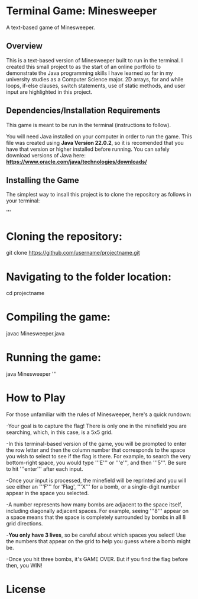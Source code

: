 # Terminal Game: Minesweeper

A text-based game of Minesweeper.

## Overview

This is a text-based version of Minesweeper built to run in the terminal. I created this small project to as the start of an online portfolio to demonstrate the Java programming skills I have learned so far in my university studies as a Computer Science major. 2D arrays, for and while loops, if-else clauses, switch statements, use of static methods, and user input are highlighted in this project.

## Dependencies/Installation Requirements

This game is meant to be run in the terminal (instructions to follow).

You will need Java installed on your computer in order to run the game. 
This file was created using **Java Version 22.0.2**, so it is recomended that you have that version or higher installed before running. 
You can safely download versions of Java here: **https://www.oracle.com/java/technologies/downloads/**

## Installing the Game

The simplest way to insall this project is to clone the repository as follows in your terminal:

'''
# Cloning the repository:
git clone https://github.com/username/projectname.git

# Navigating to the folder location:
cd projectname

# Compiling the game:

javac Minesweeper.java

# Running the game:

java Minesweeper
'''

# How to Play

For those unfamiliar with the rules of Minesweeper, here's a quick rundown:

-Your goal is to capture the flag! There is only one in the minefield you are searching, which, in this case, is a 5x5 grid.

-In this terminal-based version of the game, you will be prompted to enter the row letter and then the column number that corresponds to the space you wish to select to see if the flag is there. 
For example, to search the very bottom-right space, you would type '''E''' or '''e''', and then '''5'''. Be sure to hit '''enter''' after each input.

-Once your input is processed, the minefield will be reprinted and you will see either an '''F''' for 'Flag', '''X''' for a bomb, or a single-digit number appear in the space you selected. 

-A number represents how many bombs are adjacent to the space itself, including diagonally adjacent spaces. For example, seeing '''8''' appear on a space means that the space is completely surrounded by bombs in all 8 grid directions.

-**You only have 3 lives**, so be careful about which spaces you select! Use the numbers that appear on the grid to help you guess where a bomb might be.

-Once you hit three bombs, it's GAME OVER. But if you find the flag before then, you WIN!

# License

